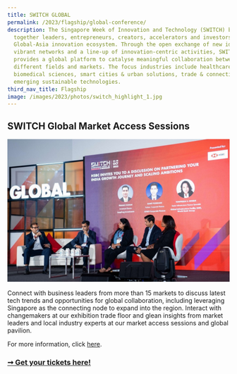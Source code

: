 ```yaml
---
title: SWITCH GLOBAL
permalink: /2023/flagship/global-conference/
description: The Singapore Week of Innovation and Technology (SWITCH) brings
  together leaders, entrepreneurs, creators, accelerators and investors from the
  Global-Asia innovation ecosystem. Through the open exchange of new ideas,
  vibrant networks and a line-up of innovation-centric activities, SWITCH
  provides a global platform to catalyse meaningful collaboration between
  different fields and markets. The focus industries include healthcare &
  biomedical sciences, smart cities & urban solutions, trade & connectivity, and
  emerging sustainable technologies.
third_nav_title: Flagship
image: /images/2023/photos/switch_highlight_1.jpg
---
```

## SWITCH Global Market Access Sessions

![](/images/2023/switch%20global%20(flagship)_cropped.jpg)

Connect with business leaders from more than 15 markets to discuss latest tech trends and opportunities for global collaboration, including leveraging Singapore as the connecting node to expand into the region.
Interact with changemakers at our exhibition trade floor and glean insights from market leaders and local industry experts at our market access sessions and global pavilion.

For more information, click [here](/2023/programmes/global-conference).

### [➞ Get your tickets here!](/register)